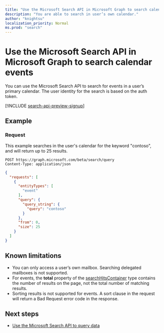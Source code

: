 ```yaml
---
title: "Use the Microsoft Search API in Microsoft Graph to search calendar events"
description: "You are able to search in user’s own calendar."
author: "knightsu"
localization_priority: Normal
ms.prod: "search"
---
```


# Use the Microsoft Search API in Microsoft Graph to search calendar events

You can use the Microsoft Search API to search for events in a user’s primary calendar. The user identity for the search is based on the auth token.

[!INCLUDE [search-api-preview-signup](../includes/search-api-preview-signup.md)]

## Example

### Request

This example searches in the user's calendar for the keyword "contoso", and will return up to 25 results.

```HTTP
POST https://graph.microsoft.com/beta/search/query
Content-Type: application/json
```

```json
{
  "requests": [
    {
      "entityTypes": [
        "event"
      ],
      "query": {
        "query_string": {
          "query": "contoso"
        }
      },
      "from": 0,
      "size": 25
    }
  ]
}
```

## Known limitations

- You can only access a user’s own mailbox. Searching delegated mailboxes is not supported.
- For events, the **total** property of the [searchHitsContainer](/graph/api/resources/searchhitscontainer?view=graph-rest-beta) type contains the number of results on the page, not the total number of matching results.
- Sorting results is not supported for events. A sort clause in the request will return a Bad Request error code in the response.

## Next steps

- [Use the Microsoft Search API to query data](/graph/api/resources/search-api-overview?view=graph-rest-beta)
